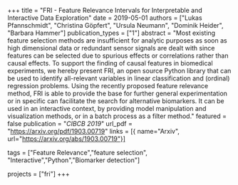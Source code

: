 +++
title = "FRI - Feature Relevance Intervals for Interpretable and Interactive Data Exploration"
date = 2019-05-01
authors = ["Lukas Pfannschmidt", "Christina Göpfert", "Ursula Neumann", "Dominik Heider", "Barbara Hammer"]
publication_types = ["1"]
abstract = "Most existing feature selection methods are insufficient for analytic purposes as soon as high dimensional data or redundant sensor signals are dealt with since features can be selected due to spurious effects or correlations rather than causal effects. To support the finding of causal features in biomedical experiments, we hereby present FRI, an open source Python library that can be used to identify all-relevant variables in linear classification and (ordinal) regression problems. Using the recently proposed feature relevance method, FRI is able to provide the base for further general experimentation or in specific can facilitate the search for alternative biomarkers. It can be used in an interactive context, by providing model manipulation and visualization methods, or in a batch process as a filter method."
featured = false
publication = "*CIBCB 2019*"
url_pdf = "https://arxiv.org/pdf/1903.00719"
links = [{ name="Arxiv", url="https://arxiv.org/abs/1903.00719"}]

tags = ["Feature Relevance","feature selection", "Interactive","Python","Biomarker detection"]

 projects = ["fri"]
+++

